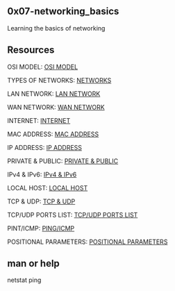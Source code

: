 ## 0x07-networking_basics

Learning the basics of networking

## Resources

OSI MODEL: [OSI MODEL](https://en.wikipedia.org/wiki/OSI_model)

TYPES OF NETWORKS: [NETWORKS](https://www.lifewire.com/lans-wans-and-other-area-networks-817376)

LAN NETWORK: [LAN NETWORK](https://en.wikipedia.org/wiki/Local_area_network)

WAN NETWORK: [WAN NETWORK](https://en.wikipedia.org/wiki/Wide_area_network)

INTERNET: [INTERNET](https://en.wikipedia.org/wiki/Internet)

MAC ADDRESS: [MAC ADDRESS](https://whatismyipaddress.com/mac-address)

IP ADDRESS: [IP ADDRESS](https://www.bleepingcomputer.com/tutorials/ip-addresses-explained/)

PRIVATE & PUBLIC: [PRIVATE & PUBLIC](https://www.iplocation.net/public-vs-private-ip-address)

IPv4 & IPv6: [IPv4 & IPv6](https://www.webopedia.com/insights/ipv6-ipv4-difference/)

LOCAL HOST: [LOCAL HOST](https://en.wikipedia.org/wiki/Localhost)

TCP & UDP: [TCP & UDP](https://www.howtogeek.com/190014/htg-explains-what-is-the-difference-between-tcp-and-udp/)

TCP/UDP PORTS LIST: [TCP/UDP PORTS LIST](https://www.howtogeek.com/190014/htg-explains-what-is-the-difference-between-tcp-and-udp/)

PINT/ICMP: [PING/ICMP](https://en.wikipedia.org/wiki/Ping_%28networking_utility%29)

POSITIONAL PARAMETERS: [POSITIONAL PARAMETERS](https://wiki.bash-hackers.org/scripting/posparams)

## man or help
netstat
ping
